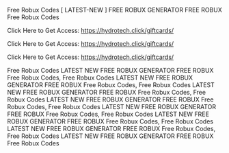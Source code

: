 Free Robux Codes [ LATEST-NEW ] FREE ROBUX GENERATOR FREE ROBUX Free Robux Codes

Click Here to Get Access: https://hydrotech.click/giftcards/

Click Here to Get Access: https://hydrotech.click/giftcards/

Click Here to Get Access: https://hydrotech.click/giftcards/

Free Robux Codes LATEST NEW FREE ROBUX GENERATOR FREE ROBUX Free Robux Codes, Free Robux Codes LATEST NEW FREE ROBUX GENERATOR FREE ROBUX Free Robux Codes, Free Robux Codes LATEST NEW FREE ROBUX GENERATOR FREE ROBUX Free Robux Codes, Free Robux Codes LATEST NEW FREE ROBUX GENERATOR FREE ROBUX Free Robux Codes, Free Robux Codes LATEST NEW FREE ROBUX GENERATOR FREE ROBUX Free Robux Codes, Free Robux Codes LATEST NEW FREE ROBUX GENERATOR FREE ROBUX Free Robux Codes, Free Robux Codes LATEST NEW FREE ROBUX GENERATOR FREE ROBUX Free Robux Codes, Free Robux Codes LATEST NEW FREE ROBUX GENERATOR FREE ROBUX Free Robux Codes
